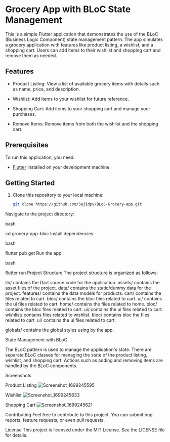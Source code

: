 # Grocery App with BLoC State Management

This is a simple Flutter application that demonstrates the use of the BLoC (Business Logic Component) state management pattern. The app simulates a grocery application with features like product listing, a wishlist, and a shopping cart. Users can add items to their wishlist and shopping cart and remove them as needed.

## Features

- Product Listing: View a list of available grocery items with details such as name, price, and description.

- Wishlist: Add items to your wishlist for future reference.

- Shopping Cart: Add items to your shopping cart and manage your purchases.

- Remove Items: Remove items from both the wishlist and the shopping cart.

## Prerequisites

To run this application, you need:

- [Flutter](https://flutter.dev/) installed on your development machine.

## Getting Started

1. Clone this repository to your local machine:

   ```bash
   git clone https://github.com/Sajidpv/BLoC-Grocery-app.git
   
Navigate to the project directory:

bash

cd grocery-app-bloc
Install dependencies:

bash

flutter pub get
Run the app:

bash

flutter run
Project Structure
The project structure is organized as follows:

lib/ contains the Dart source code for the application.
assets/ contains the asset files of the project.
data/ contains the static/dummy data for the project.
features/ contains the data models for products.
  cart/ contains the files related to cart.
     bloc/ contains the bloc files related to cart.
      ui/ contains the ui files related to cart.
  home/ contains the files related to home.
     bloc/ contains the bloc files related to cart.
      ui/ contains the ui files related to cart.
  wishlist/ contains files related to wishlist.
     bloc/ contains bloc the files related to cart.
      ui/ contains the ui files related to cart.

globals/ contains the global styles using by the app.

State Management with BLoC

The BLoC pattern is used to manage the application's state. There are separate BLoC classes for managing the state of the product listing, wishlist, and shopping cart. Actions such as adding and removing items are handled by the BLoC components.

Screenshots

Product Listing
![Screenshot_1699245595](https://github.com/Sajidpv/BLoC-Grocery-app/assets/125041012/f4f9b85f-fc6c-4130-89b6-f1fdaff063a7)

Wishlist
![Screenshot_1699245633](https://github.com/Sajidpv/BLoC-Grocery-app/assets/125041012/852c05cb-0387-496c-98ad-848e6813f08c)

Shopping Cart
![Screenshot_1699245621](https://github.com/Sajidpv/BLoC-Grocery-app/assets/125041012/48ffdd45-94c0-4b73-97d4-9c6fec2f4dcf)

Contributing
Feel free to contribute to this project. You can submit bug reports, feature requests, or even pull requests.

License
This project is licensed under the MIT License. See the LICENSE file for details.






